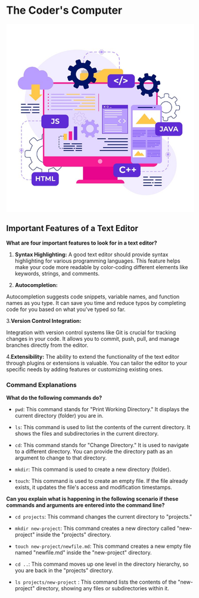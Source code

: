 # The Coder's Computer

![Alt text](coderComputer.jpg)

## Important Features of a Text Editor

**What are four important features to look for in a text editor?**

1. **Syntax Highlighting:**
 A good text editor should provide syntax highlighting for various programming languages. This feature helps make your code more readable by color-coding different elements like keywords, strings, and comments.

2. **Autocompletion:**

Autocompletion suggests code snippets, variable names, and function names as you type. It can save you time and reduce typos by completing code for you based on what you've typed so far.

3.**Version Control Integration:**

Integration with version control systems like Git is crucial for tracking changes in your code. It allows you to commit, push, pull, and manage branches directly from the editor.

4.**Extensibility:**
The ability to extend the functionality of the text editor through plugins or extensions is valuable. You can tailor the editor to your specific needs by adding features or customizing existing ones.

### Command Explanations

**What do the following commands do?**

- `pwd`: This command stands for "Print Working Directory." It displays the current directory (folder) you are in.

- `ls`: This command is used to list the contents of the current directory. It shows the files and subdirectories in the current directory.

- `cd`: This command stands for "Change Directory." It is used to navigate to a different directory. You can provide the directory path as an argument to change to that directory.

- `mkdir`: This command is used to create a new directory (folder).

- `touch`: This command is used to create an empty file. If the file already exists, it updates the file's access and modification timestamps.

**Can you explain what is happening in the following scenario if these commands and arguments are entered into the command line?**

- `cd projects`: This command changes the current directory to "projects."

- `mkdir new-project`: This command creates a new directory called "new-project" inside the "projects" directory.

- `touch new-project/newfile.md`: This command creates a new empty file named "newfile.md" inside the "new-project" directory.

- `cd ..`: This command moves up one level in the directory hierarchy, so you are back in the "projects" directory.

- `ls projects/new-project` : This command lists the contents of the "new-project" directory, showing any files or subdirectories within it.
